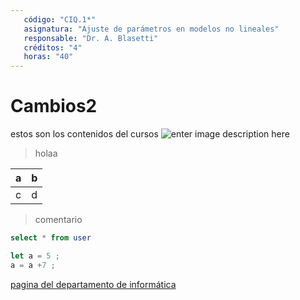 ```yaml
---
   código: "CIQ.1*"
   asignatura: "Ajuste de parámetros en modelos no lineales"
   responsable: "Dr. A. Blasetti"
   créditos: "4"
   horas: "40"
---
```

# Cambios2
estos son los contenidos del cursos
![enter image description here](https://i1.wp.com/diariocronica.com.ar/wp-content/uploads/2018/11/borrador-autom%C3%A1tico-133.jpg?fit=1200,800&ssl=1)

> holaa

| a | b |
|---|---|
| c | d |

> comentario



```sql
select * from user
```

```javascript
let a = 5 ;
a = a +7 ;
```
[pagina del departamento de informática](http://www.dinfo.ing.unp.edu.ar)
<!--stackedit_data:
eyJoaXN0b3J5IjpbMTc4MDc2MzIzNCwtODAxNDE3NDE0LDE3Mj
EyNDYyNjcsMTMzMzAxMTc3MSwtNDQzNzI0MDA0LDIwNzQ1MDc1
MTcsMjk3NzcxNzQyLC0xNDc4OTY0MDMzLDEwMzkyNjc0ODgsLT
czNzQ2ODI4NywxNzgwNzYzMjM0LC04MDE0MTc0MTQsLTE3MDA2
MzMzMTEsLTgwMTQxNzQxNCwtMjEzMjQ0NTE1OCwyODA4NjEzOD
gsLTE2NzcwMDA0NjMsLTc5MTc1MjY3OSwtMTE3NTAxOTQwOCwt
MTA2NTYzNzIxNl19
-->